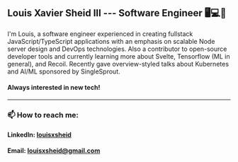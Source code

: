 ## Louis Xavier Sheid III --- Software Engineer 🖥️💻📱

I'm Louis, a software engineer experienced in creating fullstack JavaScript/TypeScript applications with an emphasis on scalable Node server design and DevOps technologies. Also a contributor to open-source developer tools and currently learning more about Svelte, Tensorflow (ML in general), and Recoil. Recently gave overview-styled talks about Kubernetes and AI/ML sponsored by SingleSprout. 

#### Always interested in new tech!
<hr>

### 📫 How to reach me:
  
#### LinkedIn: <a href='https://www.linkedin.com/in/louisxsheid/' target=”_blank”>louisxsheid</a>

#### Email: louisxsheid@gmail.com
